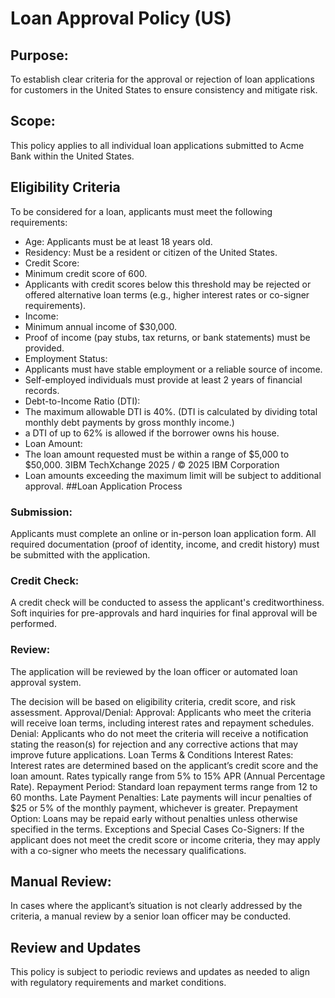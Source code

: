 # Loan Approval Policy (US)
## Purpose:
To establish clear criteria for the approval or rejection of loan applications for customers in the United States to ensure
consistency and mitigate risk.
## Scope:
This policy applies to all individual loan applications submitted to Acme Bank within the United States.
## Eligibility Criteria
To be considered for a loan, applicants must meet the following requirements:
* Age: Applicants must be at least 18 years old.
* Residency: Must be a resident or citizen of the United States.
* Credit Score:
* Minimum credit score of 600.
* Applicants with credit scores below this threshold may be rejected or offered alternative loan terms (e.g., higher interest rates or co-signer requirements).
* Income:
* Minimum annual income of $30,000.
* Proof of income (pay stubs, tax returns, or bank statements) must be provided.
* Employment Status:
* Applicants must have stable employment or a reliable source of income.
* Self-employed individuals must provide at least 2 years of financial records.
* Debt-to-Income Ratio (DTI):
* The maximum allowable DTI is 40%. (DTI is calculated by dividing total monthly debt payments by gross monthly
income.)
* a DTI of up to 62% is allowed if the borrower owns his house.
* Loan Amount:
* The loan amount requested must be within a range of $5,000 to $50,000.
3IBM TechXchange 2025 / © 2025 IBM Corporation
* Loan amounts exceeding the maximum limit will be subject to additional approval.
##Loan Application Process
### Submission:
Applicants must complete an online or in-person loan application form.
All required documentation (proof of identity, income, and credit history) must be submitted with the application.
### Credit Check:
A credit check will be conducted to assess the applicant's creditworthiness.
Soft inquiries for pre-approvals and hard inquiries for final approval will be performed.
### Review:
The application will be reviewed by the loan officer or automated loan approval system.

The decision will be based on eligibility criteria, credit score, and risk assessment.
Approval/Denial:
Approval: Applicants who meet the criteria will receive loan terms, including interest rates and repayment schedules.
Denial: Applicants who do not meet the criteria will receive a notification stating the reason(s) for rejection and any
corrective actions that may improve future applications.
Loan Terms & Conditions
Interest Rates:
Interest rates are determined based on the applicant’s credit score and the loan amount.
Rates typically range from 5% to 15% APR (Annual Percentage Rate).
Repayment Period:
Standard loan repayment terms range from 12 to 60 months.
Late Payment Penalties:
Late payments will incur penalties of $25 or 5% of the monthly payment, whichever is greater.
Prepayment Option:
Loans may be repaid early without penalties unless otherwise specified in the terms.
Exceptions and Special Cases
Co-Signers:
If the applicant does not meet the credit score or income criteria, they may apply with a co-signer who meets the necessary
qualifications.
## Manual Review:
In cases where the applicant’s situation is not clearly addressed by the criteria, a manual review by a senior loan officer may
be conducted.
## Review and Updates
This policy is subject to periodic reviews and updates as needed to align with regulatory requirements and market conditions.
